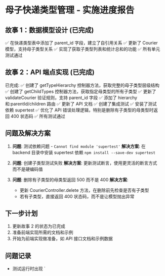 # 母子快递类型管理 - 实施进度报告

## 故事 1：数据模型设计 (已完成)

✅ 在快递类型表中添加了 parent_id 字段，建立了自引用关系
✅ 更新了 Courier 模型，支持母子类型关系
✅ 实现了获取子类型列表和统计总和的功能
✅ 所有单元测试通过

## 故事 2：API 端点实现 (已完成)

已完成:
✅ 创建了 getTypeHierarchy 控制器方法，获取完整的母子类型层级结构
✅ 创建了 getChildTypes 控制器方法，获取指定母类型的所有子类型
✅ 更新了 validateCourier 验证规则，支持 parent_id 字段
✅ 添加了 hierarchy 和:parentId/children 路由
✅ 更新了 API 文档
✅ 创建了集成测试
✅ 安装了测试依赖 supertest
✅ 优化了 API 错误处理逻辑，特别是删除有子类型的母类型时返回 400 状态码
✅ 所有测试通过

## 问题及解决方案

1. **问题**: 测试依赖问题 - `Cannot find module 'supertest'`
   **解决方案**: 在 backend 目录中安装 supertest 依赖 `npm install --save-dev supertest`

2. **问题**: 创建子类型测试失败
   **解决方案**: 更新测试断言，使用更灵活的断言方式而不是硬编码值

3. **问题**: 删除有子类型的母类型返回 500 而不是 400
   **解决方案**:
   - 更新 CourierController.delete 方法，在删除前先检查是否有子类型
   - 若有子类型，直接返回 400 状态码，而不是让模型抛出异常

## 下一步计划

1. 更新故事 2 的状态为已完成
2. 准备前端实现所需的文档和示例
3. 开始为前端实现做准备，如 API 接口文档和示例数据

## 问题记录

- 测试运行时出现 `

